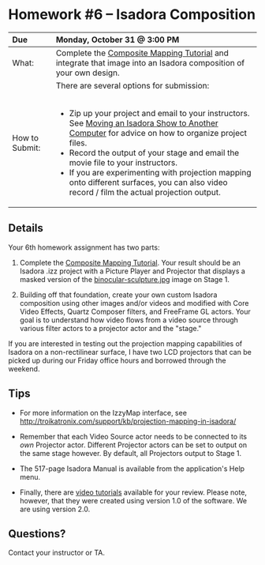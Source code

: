 #  Homework &#35;6 – Isadora Composition

 Due | Monday, October 31 &#64; 3:00 PM
:--- | :---
What: | Complete the [Composite Mapping Tutorial](http://troikatronix.com/support/kb/composite-mapping-tutorial/) and integrate that image into an Isadora composition of your own design.
How to Submit: | There are several options for submission:<br /><br /><ul><li>Zip up your project and email to your instructors.  See [Moving an Isadora Show to Another Computer](http://troikatronix.com/support/kb/moving-an-isadora-show-to-another-computer/) for advice on how to organize project files.</li><li>Record the output of your stage and email the movie file to your instructors.</li><li>If you are experimenting with projection mapping onto different surfaces, you can also video record / film the actual projection output.</li>


## Details
Your 6th homework assignment has two parts:

1.  Complete the [Composite Mapping Tutorial](http://troikatronix.com/support/kb/composite-mapping-tutorial/).  Your result should be an Isadora .izz project with a Picture Player and Projector that displays a masked version of the [binocular-sculpture.jpg](http://troikatronix.com/tt-images/izzymap/binocular-sculpture.jpg) image on Stage 1.  

2.  Building off that foundation, create your own custom Isadora composition using other images and/or videos and modified with Core Video Effects, Quartz Composer filters, and FreeFrame GL actors.  Your goal is to understand how video flows from a video source through various filter actors to a projector actor and the &quot;stage.&quot;

If you are interested in testing out the projection mapping capabilities of Isadora on a non-rectilinear surface, I have two LCD projectors that can be picked up during our Friday office hours and borrowed through the weekend.

## Tips

* For more information on the IzzyMap interface, see http://troikatronix.com/support/kb/projection-mapping-in-isadora/  

* Remember that each Video Source actor needs to be connected to its *own* Projector actor.   Different Projector actors can be set to output on the same stage however.   By default, all Projectors output to Stage 1.

* The 517-page Isadora Manual is available from the application's Help menu.  

* Finally, there are [video tutorials](http://troikatronix.com/support/kb/video-tutorials/) available for your review.  Please note, however, that they were created using version 1.0 of the software.  We are using version 2.0.  



## Questions?

Contact your instructor or TA.
